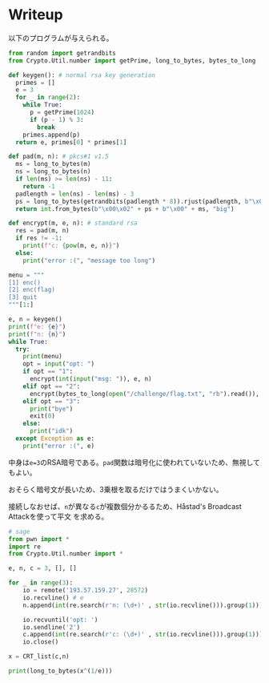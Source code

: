 # Writeup

以下のプログラムが与えられる。

```py
from random import getrandbits
from Crypto.Util.number import getPrime, long_to_bytes, bytes_to_long

def keygen(): # normal rsa key generation
  primes = []
  e = 3
  for _ in range(2):
    while True:
      p = getPrime(1024)
      if (p - 1) % 3:
        break
    primes.append(p)
  return e, primes[0] * primes[1]

def pad(m, n): # pkcs#1 v1.5
  ms = long_to_bytes(m)
  ns = long_to_bytes(n)
  if len(ms) >= len(ns) - 11:
    return -1
  padlength = len(ns) - len(ms) - 3
  ps = long_to_bytes(getrandbits(padlength * 8)).rjust(padlength, b"\x00")
  return int.from_bytes(b"\x00\x02" + ps + b"\x00" + ms, "big")

def encrypt(m, e, n): # standard rsa
  res = pad(m, n)
  if res != -1:
    print(f"c: {pow(m, e, n)}")
  else:
    print("error :(", "message too long")

menu = """
[1] enc()
[2] enc(flag)
[3] quit
"""[1:]

e, n = keygen()
print(f"e: {e}")
print(f"n: {n}")
while True:
  try:
    print(menu)
    opt = input("opt: ")
    if opt == "1":
      encrypt(int(input("msg: ")), e, n)
    elif opt == "2":
      encrypt(bytes_to_long(open("/challenge/flag.txt", "rb").read()), e, n)
    elif opt == "3":
      print("bye")
      exit(0)
    else:
      print("idk")
  except Exception as e:
    print("error :(", e)
```

中身は`e=3`のRSA暗号である。`pad`関数は暗号化に使われていないため、無視してもよい。

おそらく暗号文が長いため、3乗根を取るだけではうまくいかない。

接続しなおせば、`n`が異なる`c`が複数個分かるるため、Håstad's Broadcast Attackを使って平文
を求める。

```py
# sage
from pwn import *
import re
from Crypto.Util.number import *

e, n, c = 3, [], []

for _ in range(3):
    io = remote('193.57.159.27', 28572)
    io.recvline() # e
    n.append(int(re.search(r'n: (\d+)' , str(io.recvline())).group(1)))

    io.recvuntil('opt: ')
    io.sendline('2')
    c.append(int(re.search(r'c: (\d+)' , str(io.recvline())).group(1)))
    io.close()

x = CRT_list(c,n)

print(long_to_bytes(x^(1/e)))
```

<!-- rarctf{https://cdn.discordapp.com/attachments/751845431063085160/866641917714235392/unknown.png_8538853c64} -->
